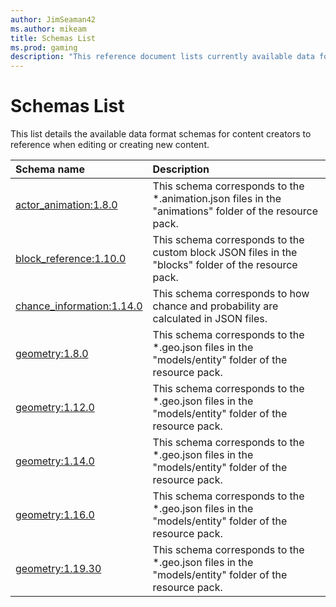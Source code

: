 ```yaml
---
author: JimSeaman42
ms.author: mikeam
title: Schemas List
ms.prod: gaming
description: "This reference document lists currently available data format schemas"
---
```


# Schemas List

This list details the available data format schemas for content creators to reference when editing or creating new content.

| Schema name| Description|
|:------------|:------------|
| [actor_animation:1.8.0](Schemas\minecraftSchema_actor_animation_1.8.0.md)| This schema corresponds to the *.animation.json files in the "animations" folder of the resource pack.|
| [block_reference:1.10.0](Schemas\minecraftSchema_block_reference_1.10.0.md)|This schema corresponds to the custom block JSON files in the "blocks" folder of the resource pack. |
| [chance_information:1.14.0](Schemas\minecraftSchema_chance_information_1.14.0.md)|This schema corresponds to how chance and probability are calculated in JSON files. |
| [geometry:1.8.0](Schemas\minecraftSchema_geometry_1.8.0.md)| This schema corresponds to the *.geo.json files in the "models/entity" folder of the resource pack.|
| [geometry:1.12.0](Schemas\minecraftSchema_geometry_1.12.0.md)| This schema corresponds to the *.geo.json files in the "models/entity" folder of the resource pack.|
| [geometry:1.14.0](Schemas\minecraftSchema_geometry_1.14.0.md)| This schema corresponds to the *.geo.json files in the "models/entity" folder of the resource pack.|
| [geometry:1.16.0](Schemas\minecraftSchema_geometry_1.16.0.md)| This schema corresponds to the *.geo.json files in the "models/entity" folder of the resource pack.|
| [geometry:1.19.30](Schemas\minecraftSchema_geometry_1.19.30.md)| This schema corresponds to the *.geo.json files in the "models/entity" folder of the resource pack.|
